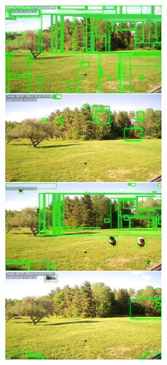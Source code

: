 ![20200530-161950-164955](in/20200530/20200530-161950-164955_0_.jpg)
![20200530-165000-172005](in/20200530/20200530-165000-172005_0_.jpg)
![20200530-172010-175015](in/20200530/20200530-172010-175015_0_.jpg)
![20200530-175020-182025](in/20200530/20200530-175020-182025_0_.jpg)
